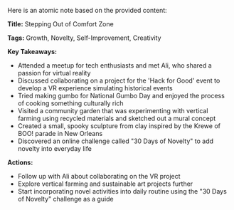 Here is an atomic note based on the provided content:

**Title:** Stepping Out of Comfort Zone

**Tags:** Growth, Novelty, Self-Improvement, Creativity

**Key Takeaways:**

* Attended a meetup for tech enthusiasts and met Ali, who shared a passion for virtual reality
* Discussed collaborating on a project for the 'Hack for Good' event to develop a VR experience simulating historical events
* Tried making gumbo for National Gumbo Day and enjoyed the process of cooking something culturally rich
* Visited a community garden that was experimenting with vertical farming using recycled materials and sketched out a mural concept
* Created a small, spooky sculpture from clay inspired by the Krewe of BOO! parade in New Orleans
* Discovered an online challenge called "30 Days of Novelty" to add novelty into everyday life

**Actions:**

* Follow up with Ali about collaborating on the VR project
* Explore vertical farming and sustainable art projects further
* Start incorporating novel activities into daily routine using the "30 Days of Novelty" challenge as a guide